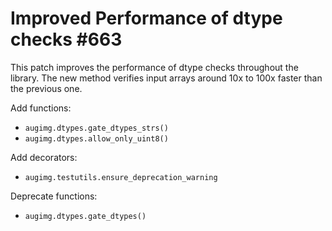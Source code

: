# Improved Performance of dtype checks #663

This patch improves the performance of dtype checks
throughout the library. The new method verifies input
arrays around 10x to 100x faster than the previous one.

Add functions:
* `augimg.dtypes.gate_dtypes_strs()`
* `augimg.dtypes.allow_only_uint8()`

Add decorators:
* `augimg.testutils.ensure_deprecation_warning`

Deprecate functions:
* `augimg.dtypes.gate_dtypes()`
